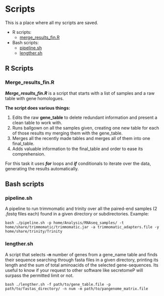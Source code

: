 # Scripts
This is a place where all my scripts are saved.
- R scripts:
    - [merge_results_fin.R](#Merge_results_finr)
- Bash scripts:
    - [pipeline.sh](#pipelinesh)
    - [lengther.sh](#lengthersh)
## R Scripts 

### Merge_results_fin.R 

__*Merge_results_fin.R*__ is a script that starts with a list of samples and a raw table with gene homologues. 

**The script does various things:**
1. Edits the raw **gene_table** to delete redundant information and present a clean table to work with.
2. Runs ballgown on all the samples given, creating one new table for each of those results my merging them with the gene_table.
3. Merges all the recently made tables and merges all of them into one final_table.
4. Adds valuable information to the final_table and order to ease its comprehension.

For this task it uses ***for*** loops and ***if*** conditionals to iterate over the data, generating the results automatically.

## Bash scripts

### pipeline.sh

A pipeline to run trimmomatic and trinity over all the paired-end samples (2 *.fastq* files each) found in a given directory or subdirectories.
Example:
~~~
bash ./pipeline.sh -p home/Analysis/RNAseq_samples/ -t home/share/trimmomatic/trimmomatic.jar -a trimmomatic_adapters.file -y home/share/trinity/Trinity  
~~~
### lengther.sh

A script that selects **-n** number of genes from a gene_name table and finds their sequence searching through fasta files in a given directory, printing its length and the sum of total aminoacids of the selected gene-sequences. Its useful to know if your request to other software like secretomeP will surpass the permitted limit or not.

~~~ 
bash ./lengther.sh -f path/to/gene_table.file -p path/to/fastas_directory/ -n num -m path/to/pangenome_matrix.file
~~~
